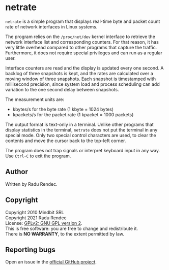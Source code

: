netrate
=======

`netrate` is a simple program that displays real-time byte and packet
count rate of network interfaces in Linux systems.

The program relies on the `/proc/net/dev` kernel interface to retrieve
the network interface list and corresponding counters. For that reason,
it has very little overhead compared to other programs that capture the
traffic. Furthermore, it does not require special privileges and can run
as a regular user.

Interface counters are read and the display is updated every one second.
A backlog of three snapshots is kept, and the rates are calculated over
a moving window of three snapshots. Each snapshot is timestamped with
millisecond precision, since system load and process scheduling can add
variation to the one second delay between snapshots.

The measurement units are:
* kbytes/s for the byte rate (1 kbyte = 1024 bytes)
* kpackets/s for the packet rate (1 kpacket = 1000 packets)

The output format is text-only in a terminal. Unlike other programs that
display statistics in the terminal, `netrate` does not put the terminal
in any special mode. Only two special control characters are used, to
clear the contents and move the cursor back to the top-left corner.

The program does not trap signals or interpret keyboard input in any
way. Use `Ctrl-C` to exit the program.

## Author
Written by Radu Rendec.

## Copyright
Copyright 2010 Mindbit SRL  
Copyright 2021 Radu Rendec  
License:
[GPLv2: GNU GPL version 2](https://www.gnu.org/licenses/old-licenses/gpl-2.0.en.html).  
This is free software: you are free to change and redistribute it.  
There is **NO WARRANTY**, to the extent permitted by law.

## Reporting bugs
Open an issue in the
[official GitHub project](https://github.com/mindbit/netrate).
